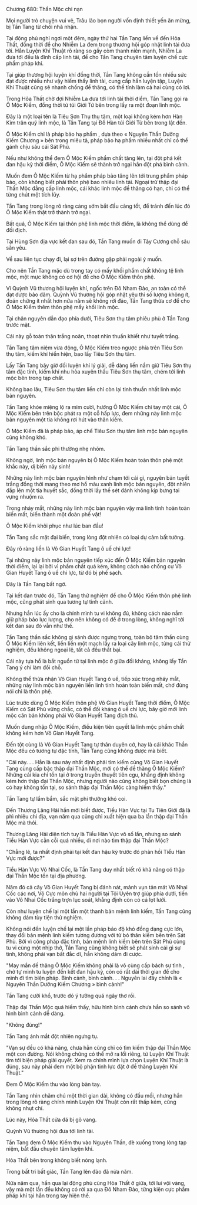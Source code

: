 




Chương 680: Thần Mộc chi nạn


Mọi người trò chuyện vui vẻ, Trâu lão bọn người vốn định thiết yến ăn mừng, bị Tần Tang từ chối nhã nhặn.

Tại động phủ nghỉ ngơi một đêm, ngày thứ hai Tần Tang liền về đến Hỏa Thất, đồng thời để cho Nhiễm La đem trong thương hội góp nhặt linh tài đưa tới. Hắn Luyện Khí Thuật rõ ràng so gầy còm thanh niên mạnh, Nhiễm La đưa tới đều là đỉnh cấp linh tài, để cho Tần Tang chuyên tâm luyện chế cực phẩm pháp khí.

Tại giúp thương hội luyện khí đồng thời, Tần Tang không cần tốn nhiều sức đạt được nhiều như vậy hiếm thấy linh tài, cung cấp hắn luyện tập, Luyện Khí Thuật cũng sẽ nhanh chống đề thăng, có thể tính làm cả hai cùng có lợi.

Trong Hỏa Thất chờ đợi Nhiễm La đưa tới linh tài thời điểm, Tần Tang gọi ra Ô Mộc Kiếm, đồng thời từ túi Giới Tử bên trong lấy ra một đoạn linh mộc.

Đây là một loại tên là Tiêu Sơn Thụ thụ tâm, một loại không kém hơn Hàn Kim trân quý linh mộc, là Tần Tang tại Đỗ Hàn túi Giới Tử bên trong lật đến.

Ô Mộc Kiếm chỉ là pháp bảo hạ phẩm , dựa theo « Nguyên Thần Dưỡng Kiếm Chương » bên trong miêu tả, pháp bảo hạ phẩm nhiều nhất chỉ có thể gánh chịu sáu cái Sát Phù.

Nếu như không thể đem Ô Mộc Kiếm phẩm chất tăng lên, tại đột phá kết đan hậu kỳ thời điểm, Ô Mộc Kiếm sẽ thành trở ngại hắn đột phá bình cảnh.

Muốn đem Ô Mộc Kiếm từ hạ phẩm pháp bảo tăng lên tới trung phẩm pháp bảo, còn không biết phải thôn phệ bao nhiêu linh tài. Ngoại trừ thập đại Thần Mộc đẳng cấp linh mộc, cái khác linh mộc đề thăng có hạn, chỉ có thể từng chút một tích lũy.

Tần Tang trong lòng rõ ràng càng sớm bắt đầu càng tốt, để tránh đến lúc đó Ô Mộc Kiếm thật trở thành trở ngại.

Bất quá, Ô Mộc Kiếm tại thôn phệ linh mộc thời điểm, là không thể dùng để đối địch.

Tại Hùng Sơn địa vực kết đan sau đó, Tần Tang muốn đi Tây Cương chỗ sâu săn yêu.

Về sau liên tục chạy đi, lại sợ trên đường gặp phải ngoài ý muốn.

Cho nên Tần Tang mặc dù trong tay có mấy khối phẩm chất không tệ linh mộc, một mực không có cơ hội để cho Ô Mộc Kiếm thôn phệ.

Vì Quỳnh Vũ thương hội luyện khí, ngốc trên Đô Nham Đảo, an toàn có thể đạt được bảo đảm. Quỳnh Vũ thương hội góp nhặt yêu thi số lượng không ít, đoán chừng ít nhất hơn nửa năm sẽ không rời đảo, Tần Tang thừa cơ để cho Ô Mộc Kiếm thêm thôn phệ mấy khối linh mộc.

Tại chân nguyên dẫn đạo phía dưới, Tiêu Sơn thụ tâm phiêu phù ở Tần Tang trước mặt.

Cái này gỗ toàn thân trắng noãn, thoạt nhìn thuần khiết như tuyết trắng.

Tần Tang tâm niệm vừa động, Ô Mộc Kiếm treo ngược phía trên Tiêu Sơn thụ tâm, kiếm khí hiển hiện, bao lấy Tiêu Sơn thụ tâm.

Lấy Tần Tang bây giờ đối luyện khí lý giải, dễ dàng liền nắm giữ Tiêu Sơn thụ tâm đặc tính, kiếm khí nhu hòa xuyên thấu Tiêu Sơn thụ tâm, chém tới linh mộc bên trong tạp chất.

Không bao lâu, Tiêu Sơn thụ tâm liền chỉ còn lại tinh thuần nhất linh mộc bản nguyên.

Tần Tang khóe miệng lộ ra mỉm cười, hướng Ô Mộc Kiếm chỉ tay một cái, Ô Mộc Kiếm bên trên bộc phát ra một cỗ hấp lực, đem những này linh mộc bản nguyên một tia không rơi hút vào thân kiếm.

Ô Mộc Kiếm đã là pháp bảo, áp chế Tiêu Sơn thụ tâm linh mộc bản nguyên cũng không khó.

Tần Tang thần sắc phi thường nhẹ nhõm.

Không ngờ, linh mộc bản nguyên bị Ô Mộc Kiếm hoàn toàn thôn phệ một khắc này, dị biến nảy sinh!

Những này linh mộc bản nguyên hình như chạm tới cái gì, nguyên bản tuyết trắng đồng thời mang theo mơ hồ màu xanh linh mộc bản nguyên, đột nhiên đắp lên một tia huyết sắc, đồng thời lấy thế sét đánh không kịp bưng tai vựng nhuộm ra.

Trong nháy mắt, những này linh mộc bản nguyên vậy mà linh tính hoàn toàn biến mất, biến thành một đoàn phế vật!

Ô Mộc Kiếm khôi phục như lúc ban đầu!

Tần Tang sắc mặt đại biến, trong lòng đột nhiên có loại dự cảm bất tường.

Đây rõ ràng liền là Vô Gian Huyết Tang ô uế chi lực!

Tại những này linh mộc bản nguyên tiếp xúc đến Ô Mộc Kiếm bản nguyên thời điểm, lại lại bởi vì phẩm chất quá kém, không cách nào chống cự Vô Gian Huyết Tang ô uế chi lực, từ đó bị phế sạch.

Đây là Tần Tang bất ngờ.

Tại kết đan trước đó, Tần Tang thử nghiệm để cho Ô Mộc Kiếm thôn phệ linh mộc, cũng phát sinh qua tương tự tình cảnh.

Nhưng hắn lúc ấy cho là chính mình tu vi không đủ, không cách nào nắm giữ pháp bảo lực lượng, cho nên không có để ở trong lòng, không nghĩ tới kết đan sau đó vẫn như thế.

Tần Tang thần sắc không gì sánh được ngưng trọng, toàn bộ tâm thần cùng Ô Mộc Kiếm liên kết, liền liền một mạch lấy ra loại cây linh mộc, từng cái thử nghiệm, đều không ngoại lệ, tất cả đều thất bại.

Cái này tựa hồ là bắt nguồn từ tại linh mộc ở giữa đối kháng, không lấy Tần Tang ý chí làm đổi chỗ.

Không thể thừa nhận Vô Gian Huyết Tang ô uế, tiếp xúc trong nháy mắt, những này linh mộc bản nguyên liền linh tính hoàn toàn biến mất, chớ đừng nói chi là thôn phệ.

Lúc trước dùng Ô Mộc Kiếm thôn phệ Vô Gian Huyết Tang thời điểm, Ô Mộc Kiếm có Sát Phù vững chắc, có thể đối kháng ô uế chi lực, bây giờ mới linh mộc căn bản không phải Vô Gian Huyết Tang địch thủ.

Muốn dung nhập Ô Mộc Kiếm, điều kiện tiên quyết là linh mộc phẩm chất không kém hơn Vô Gian Huyết Tang.

Đến tột cùng là Vô Gian Huyết Tang tự thân duyên cớ, hay là cái khác Thần Mộc đều có tương tự đặc tính, Tần Tang cũng không được mà biết.

"Cái này. . . Hẳn là sau này nhất định phải tìm kiếm cùng Vô Gian Huyết Tang cùng cấp bậc thập đại Thần Mộc, mới có thể đề thăng Ô Mộc Kiếm? Những cái kia chỉ tồn tại ở trong truyền thuyết tiên cgu, khẳng định không kém hơn thập đại Thần Mộc, nhưng người nào cũng không biết bọn chúng là có hay không tồn tại, so sánh thập đại Thần Mộc càng hiếm thấy."

Tần Tang tự lẩm bẩm, sắc mặt phi thường khó coi.

Đến Thương Lãng Hải hắn mới biết được, Tiểu Hàn Vực tại Tu Tiên Giới đã là phì nhiêu chi địa, vạn năm qua cũng chỉ xuất hiện qua ba lần thập đại Thần Mộc mà thôi.

Thương Lãng Hải diện tích tuy là Tiểu Hàn Vực vô số lần, nhưng so sánh Tiểu Hàn Vực cằn cỗi quá nhiều, đi nơi nào tìm thập đại Thần Mộc?

"Chẳng lẽ, ta nhất định phải tại kết đan hậu kỳ trước đó phản hồi Tiểu Hàn Vực mới được?"

Tiểu Hàn Vực Vô Nhai Cốc, là Tần Tang duy nhất biết rõ khả năng có thập đại Thần Mộc tồn tại địa phương.

Năm đó cả cây Vô Gian Huyết Tang bị đánh nát, mảnh vụn tản mát Vô Nhai Cốc các nơi, Vô Cực môn chủ hai người tại Tội Uyên trợ giúp phía dưới, tiến vào Vô Nhai Cốc trắng trợn lục soát, khẳng định còn có cá lọt lưới.

Còn như luyện chế lại một lần một thanh bản mệnh linh kiếm, Tần Tang cũng không dám tùy tiện thử nghiệm.

Không nói đến luyện chế lại một lần pháp bảo độ khó đồng dạng cực lớn, thay đổi bản mệnh linh kiếm tương đương với từ bỏ thân kiếm bên trên Sát Phù. Bởi vì công pháp đặc tính, bản mệnh linh kiếm bên trên Sát Phù cùng tu vi cùng một nhịp thở, Tần Tang cũng không biết sẽ phát sinh cái gì sự tình, không phải vạn bất đắc dĩ, hắn không dám đi cược.

"May mắn đề thăng Ô Mộc Kiếm không phải là vô cùng cấp bách sự tình , chờ tự mình tu luyện đến kết đan hậu kỳ, còn có rất dài thời gian để cho mình đi tìm biện pháp. Bình cảnh, bình cảnh. . . Nguyên lai đây chính là « Nguyên Thần Dưỡng Kiếm Chương » bình cảnh!"

Tần Tang cười khổ, trước đó ý tưởng quá ngây thơ rồi.

Thập đại Thần Mộc quá hiếm thấy, hữu hình bình cảnh chưa hẳn so sánh vô hình bình cảnh dễ dàng.

"Không đúng!"

Tần Tang ánh mắt đột nhiên ngưng tụ.

"Vạn sự đều có khả năng, chưa hẳn cũng chỉ có tìm kiếm thập đại Thần Mộc một con đường. Nói không chừng có thể mở ra lối riêng, từ Luyện Khí Thuật tìm tới biện pháp giải quyết. Xem ra chính mình lựa chọn Luyện Khí Thuật là đúng, sau này phải đem một bộ phận tinh lực đặt ở đề thăng Luyện Khí Thuật."

Đem Ô Mộc Kiếm thu vào lòng bàn tay.

Tần Tang nhìn chăm chú một thời gian dài, không có đầu mối, nhưng hắn trong lòng rõ ràng chính mình Luyện Khí Thuật còn rất thấp kém, cũng không nhụt chí.

Lúc này, Hỏa Thất cửa đá bị gõ vang.

Quỳnh Vũ thương hội đưa tới linh tài.

Tần Tang đem Ô Mộc Kiếm thu vào Nguyên Thần, đè xuống trong lòng tạp niệm, bắt đầu chuyên tâm luyện khí.

Hỏa Thất bên trong không biết nóng lạnh.

Trong bất tri bất giác, Tần Tang lên đảo đã nửa năm.

Nửa năm qua, hắn qua lại động phủ cùng Hỏa Thất ở giữa, tới lui vội vàng, vậy mà một lần đều không có rời xa qua Đô Nham Đảo, từng kiện cực phẩm pháp khí tại hắn trong tay hiện thế.





